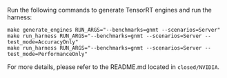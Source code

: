 Run the following commands to generate TensorRT engines and run the harness:

```
make generate_engines RUN_ARGS="--benchmarks=gnmt --scenarios=Server"
make run_harness RUN_ARGS="--benchmarks=gnmt --scenarios=Server --test_mode=AccuracyOnly"
make run_harness RUN_ARGS="--benchmarks=gnmt --scenarios=Server --test_mode=PerformanceOnly"
```

For more details, please refer to the README.md located in `closed/NVIDIA`.
